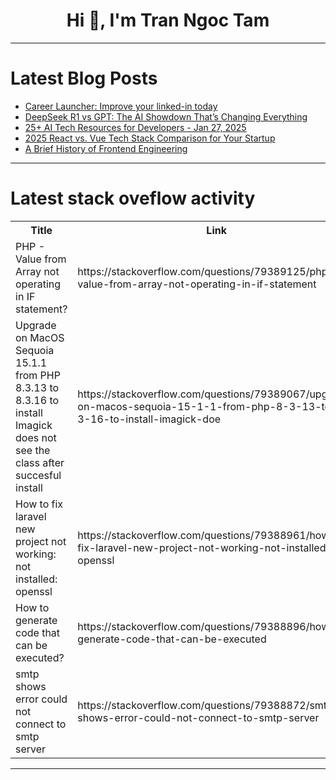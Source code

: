 <h1 align="center">Hi 👋, I'm Tran Ngoc Tam</h1>

---

# Latest Blog Posts 
<!-- BLOG-POST-LIST:START -->
- [Career Launcher: Improve your linked-in today](https://dev.to/bizzi_cole87_26ec228487d6/career-launcher-improve-your-linked-in-today-4k45)
- [DeepSeek R1 vs GPT: The AI Showdown That’s Changing Everything](https://dev.to/arpitstack/deepseek-r1-vs-gpt-the-ai-showdown-thats-changing-everything-35k9)
- [25+ AI Tech Resources for Developers - Jan 27, 2025](https://dev.to/dev-resources/25-ai-tech-resources-for-developers-jan-27-2025-29fn)
- [2025 React vs. Vue Tech Stack Comparison for Your Startup](https://dev.to/abubakersiddique761/2025-react-vs-vue-tech-stack-comparison-for-your-startup-556n)
- [A Brief History of Frontend Engineering](https://dev.to/leapcell/a-brief-history-of-frontend-engineering-b27)
<!-- BLOG-POST-LIST:END -->

---

# Latest stack oveflow activity
<table>
  <tr><th>Title</th><th>Link</th></tr>
  <!-- STACKOVERFLOW:START --><tr><td>PHP - Value from Array not operating in IF statement?</td><td>https://stackoverflow.com/questions/79389125/php-value-from-array-not-operating-in-if-statement</td></tr><tr><td>Upgrade on MacOS Sequoia 15.1.1 from PHP 8.3.13 to 8.3.16 to install Imagick does not see the class after succesful install</td><td>https://stackoverflow.com/questions/79389067/upgrade-on-macos-sequoia-15-1-1-from-php-8-3-13-to-8-3-16-to-install-imagick-doe</td></tr><tr><td>How to fix laravel new project not working: not installed: openssl</td><td>https://stackoverflow.com/questions/79388961/how-to-fix-laravel-new-project-not-working-not-installed-openssl</td></tr><tr><td>How to generate code that can be executed?</td><td>https://stackoverflow.com/questions/79388896/how-to-generate-code-that-can-be-executed</td></tr><tr><td>smtp shows error could not connect to smtp server</td><td>https://stackoverflow.com/questions/79388872/smtp-shows-error-could-not-connect-to-smtp-server</td></tr><!-- STACKOVERFLOW:END -->
</table>

---



